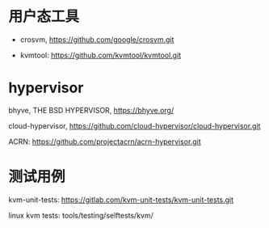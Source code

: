 
# 用户态工具

* crosvm, https://github.com/google/crosvm.git

* kvmtool: https://github.com/kvmtool/kvmtool.git

# hypervisor

bhyve, THE BSD HYPERVISOR, https://bhyve.org/

cloud-hypervisor, https://github.com/cloud-hypervisor/cloud-hypervisor.git

ACRN: https://github.com/projectacrn/acrn-hypervisor.git


# 测试用例

kvm-unit-tests: https://gitlab.com/kvm-unit-tests/kvm-unit-tests.git

linux kvm tests: tools/testing/selftests/kvm/

